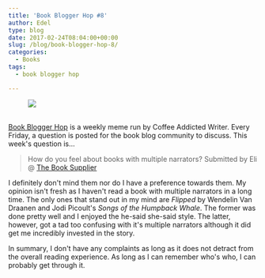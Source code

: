 ```yaml
---
title: 'Book Blogger Hop #8'
author: Edel
type: blog
date: 2017-02-24T08:04:00+00:00
slug: /blog/book-blogger-hop-8/
categories:
  - Books
tags:
  - book blogger hop

---
```

<figure><a rel="_nofollow" href="http://www.coffeeaddictedwriter.com/p/blog-page.html"><img src="https://i1.wp.com/3.bp.blogspot.com/-2bKizvp-A9w/WEjGAM4OjJI/AAAAAAAAV50/nU3xHQNtvSQQ8dRsB8OueG061E99KPrYACLcB/s1600/Book%2BBlogger%2BHop%2B%2528Final%2529.png?w=663&#038;ssl=1" data-recalc-dims="1" /></a></figure> 

<a rel="_nofollow" href="http://www.coffeeaddictedwriter.com/p/blog-page.html"></a>

<a rel="_nofollow" href="http://www.coffeeaddictedwriter.com/p/blog-page.html"><br /> </a><a rel="_nofollow" href="http://www.coffeeaddictedwriter.com/p/blog-page.html">Book Blogger Hop</a> is a weekly meme run by Coffee Addicted Writer. Every Friday, a question is posted for the book blog community to discuss. This week's question is&#8230;

> How do you feel about books with multiple narrators? Submitted by Eli @ [The Book Supplier][1]

I definitely don't mind them nor do I have a preference towards them. My opinion isn't fresh as I haven't read a book with multiple narrators in a long time. The only ones that stand out in my mind are _Flipped_ by Wendelin Van Draanen and Jodi Picoult's _Songs of the Humpback Whale_. The former was done pretty well and I enjoyed the he-said she-said style. The latter, however, got a tad too confusing with it's multiple narrators although it did get me incredibly invested in the story.

In summary, I don't have any complaints as long as it does not detract from the overall reading experience. As long as I can remember who's who, I can probably get through it.

 [1]: http://thebooksupplier.com/